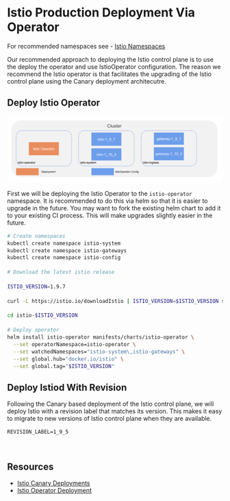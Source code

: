 # Istio Production Deployment Via Operator

For recommended namespaces see - [Istio Namespaces](./namespaces.md)

Our recommended approach to deploying the Istio control plane is to use the deploy the operator and use IstioOperator configuration. The reason we recommend the Istio operator is that facilitates the upgrading of the Istio control plane using the Canary deployment architecutre.

## Deploy Istio Operator

![IstioOperator Deployment](../../img/production-istio_istiooperator.png)

First we will be deploying the Istio Operator to the `istio-operator` namespace. It is recommended to do this via helm so that it is easier to upgrade in the future. You may want to fork the existing helm chart to add it to your existing CI process. This will make upgrades slightly easier in the future. 

```sh
# Create namespaces
kubectl create namespace istio-system 
kubectl create namespace istio-gateways 
kubectl create namespace istio-config

# Download the latest istio release

ISTIO_VERSION=1.9.7

curl -L https://istio.io/downloadIstio | ISTIO_VERSION=$ISTIO_VERSION sh -

cd istio-$ISTIO_VERSION

# Deploy operator
helm install istio-operator manifests/charts/istio-operator \
  --set operatorNamespace=istio-operator \
  --set watchedNamespaces="istio-system\,istio-gateways" \
  --set global.hub="docker.io/istio" \
  --set global.tag="$ISTIO_VERSION"
```

## Deploy Istiod With Revision

Following the Canary based deployment of the Istio control plane, we will deploy Istio with a revision label that matches its version. This makes it easy to migrate to new versions of Istio control plane when they are available.

```
REVISION_LABEL=1_9_5



```

## Resources

* [Istio Canary Deployments](https://istio.io/latest/blog/2017/0.1-canary/)
* [Istio Operator Deployment](https://istio.io/latest/docs/setup/install/operator/)
